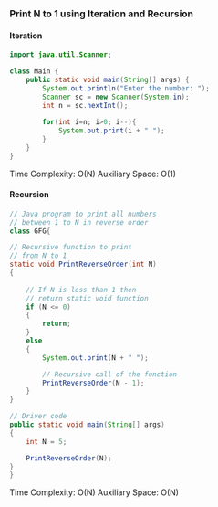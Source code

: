 ### Print N to 1 using Iteration and Recursion

#### Iteration
```java
import java.util.Scanner;

class Main {
    public static void main(String[] args) {
        System.out.println("Enter the number: ");
        Scanner sc = new Scanner(System.in);
        int n = sc.nextInt();
        
        for(int i=n; i>0; i--){
            System.out.print(i + " ");
        }
    }
}
```
Time Complexity: O(N)
Auxiliary Space: O(1)

#### Recursion
```java
// Java program to print all numbers
// between 1 to N in reverse order
class GFG{

// Recursive function to print
// from N to 1
static void PrintReverseOrder(int N)
{
	
	// If N is less than 1 then
	// return static void function
	if (N <= 0)
	{
		return;
	}
	else
	{
		System.out.print(N + " ");

		// Recursive call of the function
		PrintReverseOrder(N - 1);
	}
}

// Driver code
public static void main(String[] args)
{
	int N = 5;

	PrintReverseOrder(N);
}
}
```
Time Complexity: O(N)
Auxiliary Space: O(N)